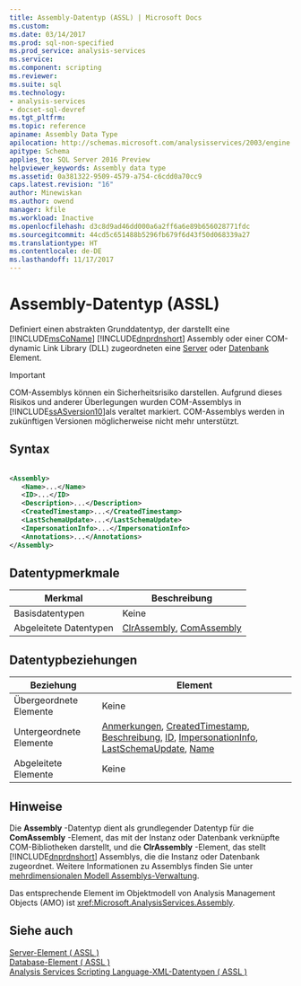 ```yaml
---
title: Assembly-Datentyp (ASSL) | Microsoft Docs
ms.custom: 
ms.date: 03/14/2017
ms.prod: sql-non-specified
ms.prod_service: analysis-services
ms.service: 
ms.component: scripting
ms.reviewer: 
ms.suite: sql
ms.technology:
- analysis-services
- docset-sql-devref
ms.tgt_pltfrm: 
ms.topic: reference
apiname: Assembly Data Type
apilocation: http://schemas.microsoft.com/analysisservices/2003/engine
apitype: Schema
applies_to: SQL Server 2016 Preview
helpviewer_keywords: Assembly data type
ms.assetid: 0a381322-9509-4579-a754-c6cdd0a70cc9
caps.latest.revision: "16"
author: Minewiskan
ms.author: owend
manager: kfile
ms.workload: Inactive
ms.openlocfilehash: d3c8d9ad46dd000a6a2ff6a6e89b656028771fdc
ms.sourcegitcommit: 44cd5c651488b5296fb679f6d43f50d068339a27
ms.translationtype: HT
ms.contentlocale: de-DE
ms.lasthandoff: 11/17/2017
---
```

# <a name="assembly-data-type-assl"></a>Assembly-Datentyp (ASSL)
  Definiert einen abstrakten Grunddatentyp, der darstellt eine [!INCLUDE[msCoName](../../../includes/msconame-md.md)] [!INCLUDE[dnprdnshort](../../../includes/dnprdnshort-md.md)] Assembly oder einer COM-dynamic Link Library (DLL) zugeordneten eine [Server](../../../analysis-services/scripting/objects/server-element-assl.md) oder [Datenbank](../../../analysis-services/scripting/objects/database-element-assl.md) Element.  
  
> [!IMPORTANT]  
>  COM-Assemblys können ein Sicherheitsrisiko darstellen. Aufgrund dieses Risikos und anderer Überlegungen wurden COM-Assemblys in [!INCLUDE[ssASversion10](../../../includes/ssasversion10-md.md)]als veraltet markiert. COM-Assemblys werden in zukünftigen Versionen möglicherweise nicht mehr unterstützt.  
  
## <a name="syntax"></a>Syntax  
  
```xml  
  
<Assembly>  
   <Name>...</Name>  
   <ID>...</ID>  
   <Description>...</Description>  
   <CreatedTimestamp>...</CreatedTimestamp>  
   <LastSchemaUpdate>...</LastSchemaUpdate>  
   <ImpersonationInfo>...</ImpersonationInfo>  
   <Annotations>...</Annotations>  
</Assembly>  
```  
  
## <a name="data-type-characteristics"></a>Datentypmerkmale  
  
|Merkmal|Beschreibung|  
|--------------------|-----------------|  
|Basisdatentypen|Keine|  
|Abgeleitete Datentypen|[ClrAssembly](../../../analysis-services/scripting/data-type/clrassembly-data-type-assl.md), [ComAssembly](../../../analysis-services/scripting/data-type/comassembly-data-type-assl.md)|  
  
## <a name="data-type-relationships"></a>Datentypbeziehungen  
  
|Beziehung|Element|  
|------------------|-------------|  
|Übergeordnete Elemente|Keine|  
|Untergeordnete Elemente|[Anmerkungen](../../../analysis-services/scripting/collections/annotations-element-assl.md), [CreatedTimestamp](../../../analysis-services/scripting/properties/createdtimestamp-element-assl.md), [Beschreibung](../../../analysis-services/scripting/properties/description-element-assl.md), [ID](../../../analysis-services/scripting/properties/id-element-assl.md), [ImpersonationInfo](../../../analysis-services/scripting/properties/impersonationinfo-element-assl.md), [ LastSchemaUpdate](../../../analysis-services/scripting/properties/lastschemaupdate-element-assl.md), [Name](../../../analysis-services/scripting/properties/name-element-assl.md)|  
|Abgeleitete Elemente|Keine|  
  
## <a name="remarks"></a>Hinweise  
 Die **Assembly** -Datentyp dient als grundlegender Datentyp für die **ComAssembly** -Element, das mit der Instanz oder Datenbank verknüpfte COM-Bibliotheken darstellt, und die **ClrAssembly** -Element, das stellt [!INCLUDE[dnprdnshort](../../../includes/dnprdnshort-md.md)] Assemblys, die die Instanz oder Datenbank zugeordnet. Weitere Informationen zu Assemblys finden Sie unter [mehrdimensionalen Modell Assemblys-Verwaltung](../../../analysis-services/multidimensional-models/multidimensional-model-assemblies-management.md).  
  
 Das entsprechende Element im Objektmodell von Analysis Management Objects (AMO) ist <xref:Microsoft.AnalysisServices.Assembly>.  
  
## <a name="see-also"></a>Siehe auch  
 [Server-Element &#40; ASSL &#41;](../../../analysis-services/scripting/objects/server-element-assl.md)   
 [Database-Element &#40; ASSL &#41;](../../../analysis-services/scripting/objects/database-element-assl.md)   
 [Analysis Services Scripting Language-XML-Datentypen &#40; ASSL &#41;](../../../analysis-services/scripting/data-type/analysis-services-scripting-language-xml-data-types-assl.md)  
  
  
